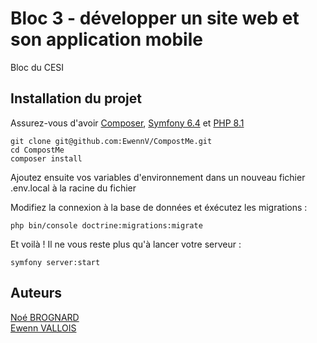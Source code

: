 # Bloc 3 - développer un site web et son application mobile
Bloc du CESI

## Installation du projet

Assurez-vous d'avoir [Composer](https://getcomposer.org/download/), [Symfony 6.4](https://symfony.com/download) et [PHP 8.1](https://www.php.net/downloads)

```shell
git clone git@github.com:EwennV/CompostMe.git
cd CompostMe
composer install
```

Ajoutez ensuite vos variables d'environnement dans un nouveau fichier .env.local à la racine du fichier

Modifiez la connexion à la base de données et éxécutez les migrations :

````shell
php bin/console doctrine:migrations:migrate
````

Et voilà ! Il ne vous reste plus qu'à lancer votre serveur :

````shell
symfony server:start
````

## Auteurs
[Noé BROGNARD](https://github.com/xenS14)\
[Ewenn VALLOIS](https://github.com/EwennV)